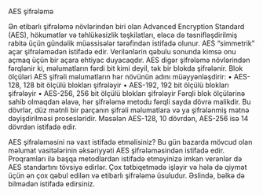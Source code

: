 AES şifrələmə

Ən etibarlı şifrələmə növlərindən biri olan Advanced Encryption Standard (AES), hökumətlər və təhlükəsizlik təşkilatları, eləcə də təsnifləşdirilmiş rabitə üçün gündəlik müəssisələr tərəfindən istifadə olunur. AES “simmetrik” açar şifrələmədən istifadə edir. Verilənlərin qəbulu sonunda kimsə onu açmaq üçün bir açara ehtiyac duyacaqdır.
AES digər şifrələmə növlərindən fərqlənir ki, məlumatların fərdi bit kimi deyil, tək bir blokda şifrələnir. Blok ölçüləri AES şifrəli məlumatların hər növünün adını müəyyənləşdirir:
• AES-128, 128 bit ölçülü blokları şifrələyir
• AES-192, 192 bit ölçülü blokları şifrələyir
• AES-256, 256 bit ölçülü blokları şifrələyir
Fərqli blok ölçülərinə sahib olmaqdan əlavə, hər şifrələmə metodu fərqli sayda dövrə malikdir. Bu dövrlər, düz mətnli bir parçanın şifrəli məlumatlara və ya şifrələnmiş mətnə dəyişdirilməsi prosesləridir. Məsələn AES-128, 10 dövrdən, AES-256 isə 14 dövrdən istifadə edir.

AES şifrələməsini nə vaxt istifadə etməlisiniz?
Bu gün bazarda mövcud olan məlumat vasitələrinin əksəriyyəti AES şifrələməsindən istifadə edir. Proqramları ilə başqa metodlardan istifadə etməyinizə imkan verənlər də AES standartını tövsiyə edirlər. Çox tətbiqetmədə işləyir və hələ də qiymət üçün ən çox qəbul edilən və etibarlı şifrələmə üsuludur. Əslində, bəlkə də bilmədən istifadə edirsiniz.
